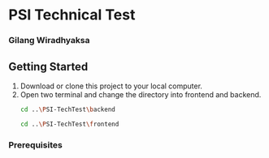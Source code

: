 # PSI Technical Test
### Gilang Wiradhyaksa

<!-- GETTING STARTED -->
## Getting Started

1. Download or clone this project to your local computer.
2. Open two terminal and change the directory into frontend and backend.
   ```sh
   cd ..\PSI-TechTest\backend
   ```
   ```sh
   cd ..\PSI-TechTest\frontend
   ```

### Prerequisites